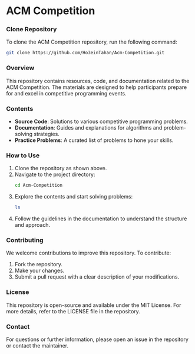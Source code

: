 # ACM Competition

### Clone Repository
To clone the ACM Competition repository, run the following command:
```bash
git clone https://github.com/Ho3einTahan/Acm-Competition.git
```

### Overview
This repository contains resources, code, and documentation related to the ACM Competition. The materials are designed to help participants prepare for and excel in competitive programming events.

### Contents
- **Source Code**: Solutions to various competitive programming problems.
- **Documentation**: Guides and explanations for algorithms and problem-solving strategies.
- **Practice Problems**: A curated list of problems to hone your skills.

### How to Use
1. Clone the repository as shown above.
2. Navigate to the project directory:
   ```bash
   cd Acm-Competition
   ```
3. Explore the contents and start solving problems:
   ```bash
   ls
   ```
4. Follow the guidelines in the documentation to understand the structure and approach.

### Contributing
We welcome contributions to improve this repository. To contribute:
1. Fork the repository.
2. Make your changes.
3. Submit a pull request with a clear description of your modifications.

### License
This repository is open-source and available under the MIT License. For more details, refer to the LICENSE file in the repository.

### Contact
For questions or further information, please open an issue in the repository or contact the maintainer.

